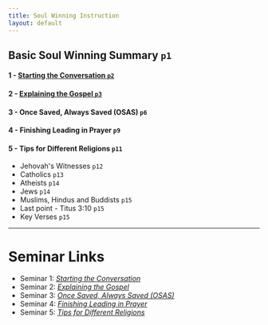 ```yaml
---
title: Soul Winning Instruction
layout: default
---
```


## Basic Soul Winning Summary `p1`
#### 1 - [Starting the Conversation	`p2`](/soulwinning/soulwinning-instruction/starting-the-conversation)
#### 2 - [Explaining the Gospel	`p3`](/soulwinning/soulwinning-instruction/explaining-the-gospel.md)
#### 3 - Once Saved, Always Saved (OSAS)	`p6`
#### 4 - Finishing Leading in Prayer	`p9`
#### 5 - Tips for Different Religions	`p11`
   * Jehovah's Witnesses	`p12`
   * Catholics	`p13`
   * Atheists	`p14`
   * Jews	`p14`
   * Muslims, Hindus and Buddists	`p15`
   * Last point - Titus 3:10	`p15`
   * Key Verses	`p15`

---

# Seminar Links
*  Seminar 1: *[Starting the Conversation](https://www.youtube.com/watch?v=a2a0CmfBWRY&list=PLnnak9ni21Y9BMGOfr3XxAcGadBKC0lQj&index=2)*
* Seminar 2: *[Explaining the Gospel](https://www.youtube.com/watch?v=2Rf_Z1BeCcM&list=PLnnak9ni21Y9BMGOfr3XxAcGadBKC0lQj&index=3)*
* Seminar 3: *[Once Saved, Always Saved (OSAS)](https://www.youtube.com/watch?v=qWyLfuUkMBc&list=PLnnak9ni21Y9BMGOfr3XxAcGadBKC0lQj&index=5)*
* Seminar 4: *[Finishing Leading in Prayer](https://www.youtube.com/watch?v=lztNNIQ3eEc&list=PLnnak9ni21Y9BMGOfr3XxAcGadBKC0lQj&index=7)*
* Seminar 5: *[Tips for Different Religions](https://www.youtube.com/watch?v=S2mHrtu-DLs&list=PLnnak9ni21Y9BMGOfr3XxAcGadBKC0lQj&index=9)*
